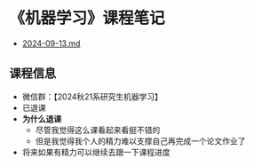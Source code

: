  # 《机器学习》课程笔记

- [2024-09-13.md](./2024-09-13.md)

## 课程信息

- 微信群：【2024秋21系研究生机器学习】
- 已退课
- **为什么退课**
  - 尽管我觉得这么课看起来看挺不错的
  - 但是我觉得我个人的精力难以支撑自己再完成一个论文作业了
- 将来如果有精力可以继续去跟一下课程进度

